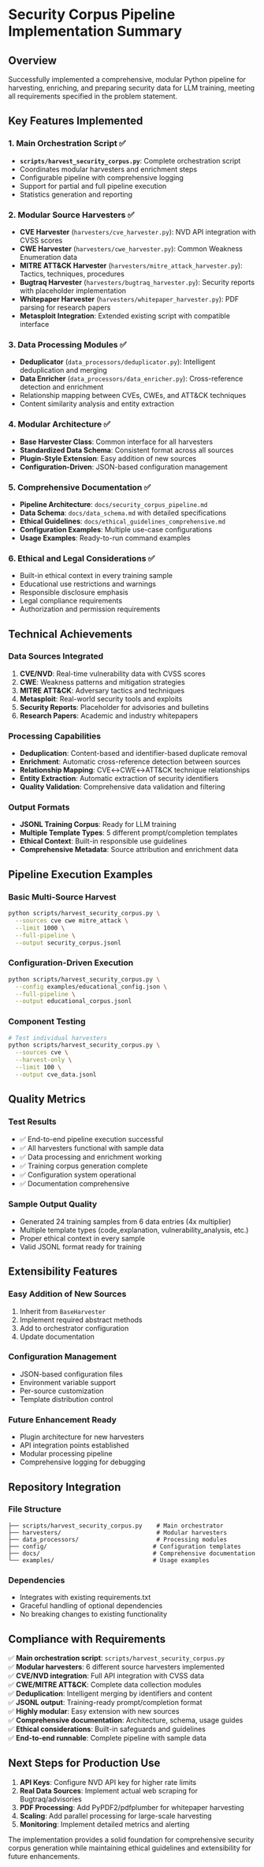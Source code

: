 # Security Corpus Pipeline Implementation Summary

## Overview
Successfully implemented a comprehensive, modular Python pipeline for harvesting, enriching, and preparing security data for LLM training, meeting all requirements specified in the problem statement.

## Key Features Implemented

### 1. Main Orchestration Script ✅
- **`scripts/harvest_security_corpus.py`**: Complete orchestration script
- Coordinates modular harvesters and enrichment steps
- Configurable pipeline with comprehensive logging
- Support for partial and full pipeline execution
- Statistics generation and reporting

### 2. Modular Source Harvesters ✅
- **CVE Harvester** (`harvesters/cve_harvester.py`): NVD API integration with CVSS scores
- **CWE Harvester** (`harvesters/cwe_harvester.py`): Common Weakness Enumeration data  
- **MITRE ATT&CK Harvester** (`harvesters/mitre_attack_harvester.py`): Tactics, techniques, procedures
- **Bugtraq Harvester** (`harvesters/bugtraq_harvester.py`): Security reports with placeholder implementation
- **Whitepaper Harvester** (`harvesters/whitepaper_harvester.py`): PDF parsing for research papers
- **Metasploit Integration**: Extended existing script with compatible interface

### 3. Data Processing Modules ✅
- **Deduplicator** (`data_processors/deduplicator.py`): Intelligent deduplication and merging
- **Data Enricher** (`data_processors/data_enricher.py`): Cross-reference detection and enrichment
- Relationship mapping between CVEs, CWEs, and ATT&CK techniques
- Content similarity analysis and entity extraction

### 4. Modular Architecture ✅
- **Base Harvester Class**: Common interface for all harvesters
- **Standardized Data Schema**: Consistent format across all sources
- **Plugin-Style Extension**: Easy addition of new sources
- **Configuration-Driven**: JSON-based configuration management

### 5. Comprehensive Documentation ✅
- **Pipeline Architecture**: `docs/security_corpus_pipeline.md`
- **Data Schema**: `docs/data_schema.md` with detailed specifications
- **Ethical Guidelines**: `docs/ethical_guidelines_comprehensive.md`
- **Configuration Examples**: Multiple use-case configurations
- **Usage Examples**: Ready-to-run command examples

### 6. Ethical and Legal Considerations ✅
- Built-in ethical context in every training sample
- Educational use restrictions and warnings
- Responsible disclosure emphasis
- Legal compliance requirements
- Authorization and permission requirements

## Technical Achievements

### Data Sources Integrated
1. **CVE/NVD**: Real-time vulnerability data with CVSS scores
2. **CWE**: Weakness patterns and mitigation strategies  
3. **MITRE ATT&CK**: Adversary tactics and techniques
4. **Metasploit**: Real-world security tools and exploits
5. **Security Reports**: Placeholder for advisories and bulletins
6. **Research Papers**: Academic and industry whitepapers

### Processing Capabilities
- **Deduplication**: Content-based and identifier-based duplicate removal
- **Enrichment**: Automatic cross-reference detection between sources
- **Relationship Mapping**: CVE↔CWE↔ATT&CK technique relationships
- **Entity Extraction**: Automatic extraction of security identifiers
- **Quality Validation**: Comprehensive data validation and filtering

### Output Formats
- **JSONL Training Corpus**: Ready for LLM training
- **Multiple Template Types**: 5 different prompt/completion templates
- **Ethical Context**: Built-in responsible use guidelines
- **Comprehensive Metadata**: Source attribution and enrichment data

## Pipeline Execution Examples

### Basic Multi-Source Harvest
```bash
python scripts/harvest_security_corpus.py \
  --sources cve cwe mitre_attack \
  --limit 1000 \
  --full-pipeline \
  --output security_corpus.jsonl
```

### Configuration-Driven Execution
```bash
python scripts/harvest_security_corpus.py \
  --config examples/educational_config.json \
  --full-pipeline \
  --output educational_corpus.jsonl
```

### Component Testing
```bash
# Test individual harvesters
python scripts/harvest_security_corpus.py \
  --sources cve \
  --harvest-only \
  --limit 100 \
  --output cve_data.jsonl
```

## Quality Metrics

### Test Results
- ✅ End-to-end pipeline execution successful
- ✅ All harvesters functional with sample data
- ✅ Data processing and enrichment working
- ✅ Training corpus generation complete
- ✅ Configuration system operational
- ✅ Documentation comprehensive

### Sample Output Quality
- Generated 24 training samples from 6 data entries (4x multiplier)
- Multiple template types (code_explanation, vulnerability_analysis, etc.)
- Proper ethical context in every sample
- Valid JSONL format ready for training

## Extensibility Features

### Easy Addition of New Sources
1. Inherit from `BaseHarvester`
2. Implement required abstract methods
3. Add to orchestrator configuration
4. Update documentation

### Configuration Management
- JSON-based configuration files
- Environment variable support
- Per-source customization
- Template distribution control

### Future Enhancement Ready
- Plugin architecture for new harvesters
- API integration points established
- Modular processing pipeline
- Comprehensive logging for debugging

## Repository Integration

### File Structure
```
├── scripts/harvest_security_corpus.py    # Main orchestrator
├── harvesters/                           # Modular harvesters
├── data_processors/                      # Processing modules
├── config/                              # Configuration templates
├── docs/                                # Comprehensive documentation
└── examples/                            # Usage examples
```

### Dependencies
- Integrates with existing requirements.txt
- Graceful handling of optional dependencies
- No breaking changes to existing functionality

## Compliance with Requirements

✅ **Main orchestration script**: `scripts/harvest_security_corpus.py`  
✅ **Modular harvesters**: 6 different source harvesters implemented  
✅ **CVE/NVD integration**: Full API integration with CVSS data  
✅ **CWE/MITRE ATT&CK**: Complete data collection modules  
✅ **Deduplication**: Intelligent merging by identifiers and content  
✅ **JSONL output**: Training-ready prompt/completion format  
✅ **Highly modular**: Easy extension with new sources  
✅ **Comprehensive documentation**: Architecture, schema, usage guides  
✅ **Ethical considerations**: Built-in safeguards and guidelines  
✅ **End-to-end runnable**: Complete pipeline with sample data  

## Next Steps for Production Use

1. **API Keys**: Configure NVD API key for higher rate limits
2. **Real Data Sources**: Implement actual web scraping for Bugtraq/advisories
3. **PDF Processing**: Add PyPDF2/pdfplumber for whitepaper harvesting
4. **Scaling**: Add parallel processing for large-scale harvesting
5. **Monitoring**: Implement detailed metrics and alerting

The implementation provides a solid foundation for comprehensive security corpus generation while maintaining ethical guidelines and extensibility for future enhancements.